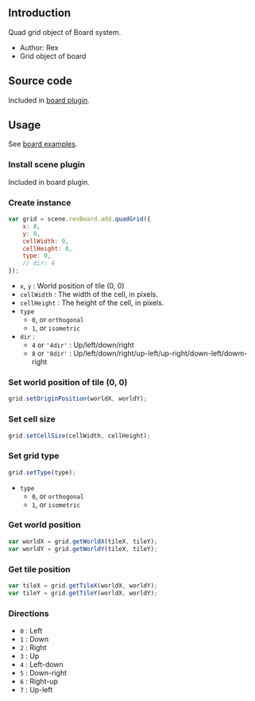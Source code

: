 ## Introduction

Quad grid object of Board system.

- Author: Rex
- Grid object of board

## Source code

Included in [board plugin](board.md#source-code).

## Usage

See [board examples](board.md#usage).

### Install scene plugin

Included in board plugin.

### Create instance

```javascript
var grid = scene.rexBoard.add.quadGrid({
    x: 0,
    y: 0,
    cellWidth: 0,
    cellHeight: 0,
    type: 0,
    // dir: 4
});
```

- `x`, `y` : World position of tile (0, 0)
- `cellWidth` : The width of the cell, in pixels.
- `cellHeight` : The height of the cell, in pixels.
- `type`
    - `0`, or `orthogonal`
    - `1`, or `isometric`
- `dir` :
    - `4` or `'4dir'` : Up/left/down/right
    - `8` or `'8dir'` : Up/left/down/right/up-left/up-right/down-left/dowm-right

### Set world position of tile (0, 0)

```javascript
grid.setOriginPosition(worldX, worldY);
```

### Set cell size

```javascript
grid.setCellSize(cellWidth, cellHeight);
```

### Set grid type

```javascript
grid.setType(type);
```

- `type`
    - `0`, or `orthogonal`
    - `1`, or `isometric`

### Get world position

```javascript
var worldX = grid.getWorldX(tileX, tileY);
var worldY = grid.getWorldY(tileX, tileY);
```

### Get tile position

```javascript
var tileX = grid.getTileX(worldX, worldY);
var tileY = grid.getTileY(worldX, worldY);
```

### Directions

- `0` : Left
- `1` : Down
- `2` : Right
- `3` : Up
- `4` : Left-down
- `5` : Down-right
- `6` : Right-up
- `7` : Up-left